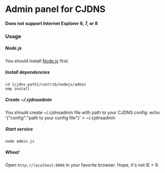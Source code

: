 # Admin panel for CJDNS
#### Does not support Internet Explorer 6, 7, or 8

### Usage
##### Node.js

You should install [Node.js](http://nodejs.org) first.

##### Install dependencies

    cd {cjdns-path}/contrib/nodejs/admin
    nmp install

##### Create ~/.cjdnsadmin

You should create ~/.cjdnsadmin file with path to your CJDNS config:
    echo '{"config":"path to your config file"}' > ~/.cjdnsadmin

##### Start service

    node admin.js

##### Whoa!
Open `http://localhost:8084` in your favorite browser. Hope, it's not IE < 9.